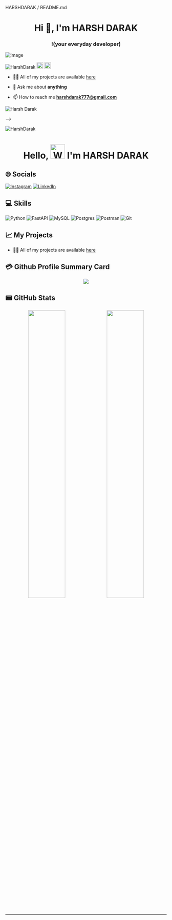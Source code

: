 <!-- 
<!--
**tomkaX/tomkaX** is a ✨ _special_ ✨ repository because its `README.md` (this file) appears on your GitHub profile.

Here are some ideas to get you started:

- 🔭 I’m currently working on ...
- 🌱 I’m currently learning ...
- 👯 I’m looking to collaborate on ...
- 🤔 I’m looking for help with ...
- 💬 Ask me about ...
- 📫 How to reach me: ...
- 😄 Pronouns: ...
- ⚡ Fun fact: ...
-->

<p>HARSHDARAK /  README.md</p>
<h1 align="center">Hi 👋, I'm HARSH DARAK </h1>
<h3 align="center">!(your everyday developer)</h3>

![image](https://github.com/saadeghi/saadeghi/blob/master/dino.gif)

<p align="left">
<img src="https://komarev.com/ghpvc/?username=harshdarakhd" alt="HarshDarak" />

  
  <img src="https://img.icons8.com/color/48/000000/git.png" alt="git" width="20" height="20"/> 
  <img src="https://img.icons8.com/color/48/000000/python.png" alt="python" width="20" height="20"/></p>

- 👨‍💻 All of my projects are available  [here](https://github.com/harshdarakhd?tab=repositories)

- 💬 Ask me about **anything**

- 📫 How to reach me **harshdarak777@gmail.com**



<p align="left"> 
  <img src="https://github-readme-streak-stats.herokuapp.com/?user=harshdarakhd&show_icons=true&count_private=true&theme=radical" alt="Harsh Darak" />
 </p>

 -->
 
 
 <p align="left">
<img src="https://komarev.com/ghpvc/?username=harshdarakhd" alt="HarshDarak" />
<h1 align="center"> Hello, <img src="https://raw.githubusercontent.com/nixin72/nixin72/master/wave.gif" 
         alt="Waving hand animated gif"
         height="45"
         width="45" /> I'm HARSH DARAK</h1>

<!-- <p align="left"> <img src="https://komarev.com/ghpvc/?username=iampawan&label=Views&color=blue&style=plastic&style=for-the-badge" alt="iamharsh" /> </p> -->

<!-- # 💫 About Me :
- 😄 Pronouns: He/His
- 🔭 I’m currently building [Frontier](https://frontier.xyz/).
- 🌱 I’m currently learning more about BlockChain.
- 👯 I’m looking to collaborate on [Youtube](https://youtube.com/hellocodepur).
- 🤔 I’m looking for help with VelocityX documentation.
- 💬 Ask me about Flutter or any tech-related stuff.
- 📫 How to reach me: Check social links below.
- ⚡ Fun fact: I spend almost 12 hours listening to songs every day.
 -->
## 🌐 Socials
[![Instagram](https://img.shields.io/badge/Instagram-E4405F?style=for-the-badge&logo=instagram&logoColor=white)](https://instagram.com/harshdarak.hd?igshid=OTk0YzhjMDVlZA==) [![LinkedIn](https://img.shields.io/badge/LinkedIn-0077B5?style=for-the-badge&logo=linkedin&logoColor=white)](https://www.linkedin.com/in/harsh-d-07a873124)

## 💻 Skills
![Python](https://img.shields.io/badge/Python-005571?style=for-the-badge&logo=python) ![FastAPI](https://img.shields.io/badge/FastAPI-005571?style=for-the-badge&logo=fastapi) ![MySQL](https://img.shields.io/badge/MySQL-00000F?style=for-the-badge&logo=mysql&logoColor=white) ![Postgres](https://img.shields.io/badge/PostgreSQL-316192?style=for-the-badge&logo=postgresql&logoColor=white) ![Postman](https://img.shields.io/badge/Postman-FF6C37?style=for-the-badge&logo=postman&logoColor=white)
![Git](https://img.shields.io/badge/GIT-E44C30?style=for-the-badge&logo=git&logoColor=white)
## 📈 My Projects
- 👨‍💻 All of my projects are available  [here](https://github.com/harshdarakhd?tab=repositories)
<!-- <p align="center">
	<img src="https://activity-graph.herokuapp.com/graph?username=harshdarakhd&theme=minimal"/>
</p> -->

## 💳 Github Profile Summary Card
<p align="center">
  <img src="https://github-profile-summary-cards.vercel.app/api/cards/profile-details?username=harshdarakhd&theme=vue"/>
</p>

## 📟 GitHub Stats
<p align="center">
<!-- 	<img width="48%" src="https://github-readme-stats.vercel.app/api?username=harshdarakhd&theme=vue" /> -->
	<img width="48%" src="https://github-readme-streak-stats.herokuapp.com/?user=harshdarakhd&theme=vue" />
	<img width="48%" src="https://github-readme-stats.vercel.app/api?username=harshdarakhd&theme=vue&show_icons=true&count_private=true" />
	
</p>

---


  

